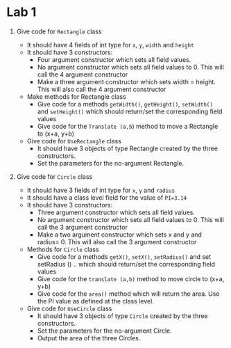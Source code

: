 # Lab 1 #

1. Give code for `Rectangle` class	
	* It should have 4 fields of int type for `x`, `y`, `width` and `height`	
	* It should have 3 constructors:
		* Four argument constructor which sets all field values. 
		* No argument constructor which sets all field values to 0. This will call the 4 argument constructor 
		* Make a three argument constructor which sets width = height. This will also call the 4 argument constructor 	
	* Make methods for Rectangle class
		* Give code for a methods `getWidth()`, `getHeight()`, `setWidth()` and `setHeight()` which should return/set the corresponding field values
		* Give code for the `Translate (a,b`) method to move a Rectangle to (x+a, y+b)
	* Give code for `UseRectangle` class
		* It should have 3 objects of type Rectangle created by the three constructors.
		* Set the parameters for the no-argument Rectangle.


2. Give code for `Circle` class	
	* It should have 3 fields of int type for `x`, `y` and `radius`
	* It should have a class level field for the value of `PI=3.14`
	* It should have 3 constructors:
		* Three argument constructor which sets all field values. 
		* No argument constructor which sets all field values to 0. This will call the 3 argument constructor 
		* Make a two argument constructor which sets x and y and radius= 0. This will also call the 3 argument constructor 
	* Methods for `Circle` class
		*	Give code for a methods `getX()`, `setX()`, `setRadius()` and set setRadius () .. which should return/set the corresponding field values
		* Give code for the `translate (a,b)` method to move circle to (x+a, y+b)
		* Give code for the `area()` method which will return the area. Use the PI value as defined at the class level.
	* Give code for `UseCircle` class
		* It should have 3 objects of type `Circle` created by the three constructors.
		* Set the parameters for the no-argument Circle.
		* Output the area of the three Circles.

